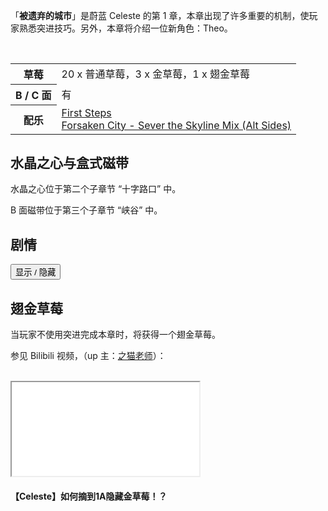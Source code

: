 <script type="text/javascript">
  function showSpoiler(obj) {
    var inner = obj.parentNode.getElementsByTagName("div")[0];
    if (inner.style.display == "none")
      inner.style.display = "";
    else
      inner.style.display = "none";
  }
</script>

<p>「<strong>被遗弃的城市</strong>」是蔚蓝 Celeste 的第 1 章，本章出现了许多重要的机制，使玩家熟悉突进技巧。另外，本章将介绍一位新角色：Theo。</p>

<br>

<table>
  <tbody>
    <tr>
      <th>草莓</th>
      <td>20 x 普通草莓，3 x 金草莓，1 x 翅金草莓</td>
    </tr>
    <tr>
      <th>B / C 面</th>
      <td>有</td>
    </tr>
    <tr>
      <th>配乐</th>
      <td>
        <a href="https://music.163.com/#/song?id=1342528780">First Steps</a>
        <br>
        <a href="https://music.163.com/#/song?id=1342528780" target="_blank">Forsaken City - Sever the Skyline Mix (Alt Sides)</a>
      </td>
    </tr>
  </tbody>
</table>

<h2>水晶之心与盒式磁带</h2>
<p>水晶之心位于第二个子章节 “十字路口” 中。</p>
<p>B 面磁带位于第三个子章节 “峡谷” 中。</p>

<h2>剧情</h2>
<div class="spoiler">
  <input type="button" onclick="showSpoiler(this);" value="显示 / 隐藏">
  <div class="inner" style="display:none;">
    <p>Madeline 穿过被遗弃的城市，在途中遇到了另一个旅行者 Theo。</p>
    <p>Madeline 与 Theo 交谈，Theo 解释说他是来探索遗迹，Madeline 则避免说出登山的原因。</p>
    <p>两人讨论了城市的起源，Madeline 解释说，一家特大型企业开发了这座城市，但没人愿意来住。</p>
    <p>Madeline 还表达了登顶的愿望，但 Theo 对此并不感兴趣。之后 Madeline 继续登山。</p>
    <p>在最后，Madeline 遇到了塞莱斯特山纪念碑，并决定在这里过夜。入睡前，Madeline 认为自己登山可能是一个错误。</p>
  </div>

  <h2>翅金草莓</h2>
  <p>当玩家不使用突进完成本章时，将获得一个翅金草莓。</p>
  <p>参见 Bilibili 视频，（up 主：<a href="https://space.bilibili.com/2274269">之猫老师</a>）：</p>

  <br>

  <iframe src="//player.bilibili.com/player.html?aid=71818086&amp;cid=125031340"></iframe>
  <p></p>
  <h4 class="img-desc">【Celeste】如何摘到1A隐藏金草莓！？</h4>
</div>